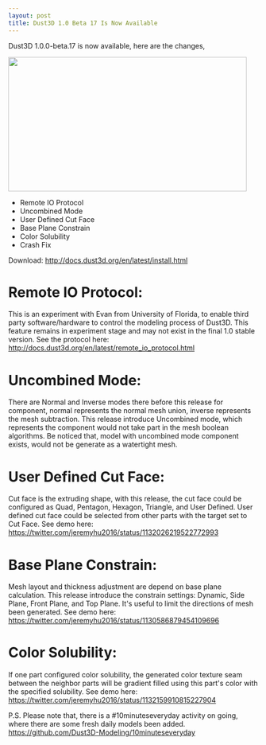 ```yaml
---
layout: post
title: Dust3D 1.0 Beta 17 Is Now Available
---
```


Dust3D 1.0.0-beta.17 is now available, here are the changes,

<image src="https://blogs.dust3d.org/public/attachments/2019-05-26-dust3d-1.0.0-beta.17-is-now-available/dust3d-1.0.0-beta.17-cover.png" width="480" height="270">

- Remote IO Protocol
- Uncombined Mode
- User Defined Cut Face
- Base Plane Constrain
- Color Solubility
- Crash Fix

Download:
http://docs.dust3d.org/en/latest/install.html

Remote IO Protocol:
=====================
This is an experiment with Evan from University of Florida, to enable third party software/hardware to control the modeling process of Dust3D. This feature remains in experiment stage and may not exist in the final 1.0 stable version.
See the protocol here: http://docs.dust3d.org/en/latest/remote_io_protocol.html

Uncombined Mode:
=====================
There are Normal and Inverse modes there before this release for component, normal represents the normal mesh union, inverse represents the mesh subtraction. This release introduce Uncombined mode, which represents the component would not take part in the mesh boolean algorithms. Be noticed that, model with uncombined mode component exists, would not be generate as a watertight mesh.

User Defined Cut Face:
=====================
Cut face is the extruding shape, with this release, the cut face could be configured as Quad, Pentagon, Hexagon, Triangle, and User Defined. User defined cut face could be selected from other parts with the target set to Cut Face.
See demo here: https://twitter.com/jeremyhu2016/status/1132026219522772993

Base Plane Constrain:
=====================
Mesh layout and thickness adjustment are depend on base plane calculation. This release introduce the constrain settings: Dynamic, Side Plane, Front Plane, and Top Plane. It's useful to limit the directions of mesh been generated.
See demo here: https://twitter.com/jeremyhu2016/status/1130586879454109696

Color Solubility:
=====================
If one part configured color solubility, the generated color texture seam between the neighbor parts will be gradient filled using this part's color with the specified solubility.
See demo here: https://twitter.com/jeremyhu2016/status/1132159910815227904

P.S.
Please note that, there is a #10minuteseveryday activity on going, where there are some fresh daily models been added.
https://github.com/Dust3D-Modeling/10minuteseveryday
